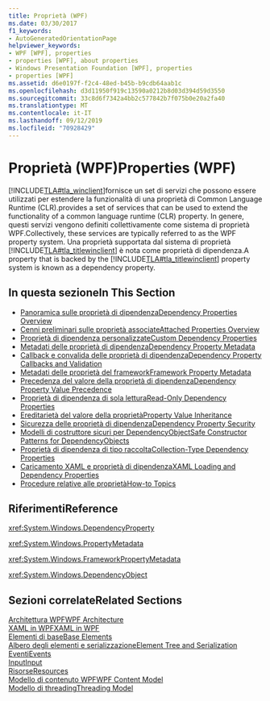 ```yaml
---
title: Proprietà (WPF)
ms.date: 03/30/2017
f1_keywords:
- AutoGeneratedOrientationPage
helpviewer_keywords:
- WPF [WPF], properties
- properties [WPF], about properties
- Windows Presentation Foundation [WPF], properties
- properties [WPF]
ms.assetid: d6e0197f-f2c4-48ed-b45b-b9cdb64aab1c
ms.openlocfilehash: d3d11950f919c13590a0212b8d03d394d59d3550
ms.sourcegitcommit: 33c8d6f7342a4bb2c577842b7f075b0e20a2fa40
ms.translationtype: MT
ms.contentlocale: it-IT
ms.lasthandoff: 09/12/2019
ms.locfileid: "70928429"
---
```

# <a name="properties-wpf"></a><span data-ttu-id="25177-102">Proprietà (WPF)</span><span class="sxs-lookup"><span data-stu-id="25177-102">Properties (WPF)</span></span>
[!INCLUDE[TLA#tla_winclient](../../../../includes/tlasharptla-winclient-md.md)]<span data-ttu-id="25177-103">fornisce un set di servizi che possono essere utilizzati per estendere la funzionalità di una proprietà di Common Language Runtime (CLR).</span><span class="sxs-lookup"><span data-stu-id="25177-103">provides a set of services that can be used to extend the functionality of a common language runtime (CLR) property.</span></span> <span data-ttu-id="25177-104">In genere, questi servizi vengono definiti collettivamente come sistema di proprietà WPF.</span><span class="sxs-lookup"><span data-stu-id="25177-104">Collectively, these services are typically referred to as the WPF property system.</span></span> <span data-ttu-id="25177-105">Una proprietà supportata dal sistema di proprietà [!INCLUDE[TLA#tla_titlewinclient](../../../../includes/tlasharptla-titlewinclient-md.md)] è nota come proprietà di dipendenza.</span><span class="sxs-lookup"><span data-stu-id="25177-105">A property that is backed by the [!INCLUDE[TLA#tla_titlewinclient](../../../../includes/tlasharptla-titlewinclient-md.md)] property system is known as a dependency property.</span></span>  
  
## <a name="in-this-section"></a><span data-ttu-id="25177-106">In questa sezione</span><span class="sxs-lookup"><span data-stu-id="25177-106">In This Section</span></span>  

- [<span data-ttu-id="25177-107">Panoramica sulle proprietà di dipendenza</span><span class="sxs-lookup"><span data-stu-id="25177-107">Dependency Properties Overview</span></span>](dependency-properties-overview.md)
- [<span data-ttu-id="25177-108">Cenni preliminari sulle proprietà associate</span><span class="sxs-lookup"><span data-stu-id="25177-108">Attached Properties Overview</span></span>](attached-properties-overview.md)
- [<span data-ttu-id="25177-109">Proprietà di dipendenza personalizzate</span><span class="sxs-lookup"><span data-stu-id="25177-109">Custom Dependency Properties</span></span>](custom-dependency-properties.md)
- [<span data-ttu-id="25177-110">Metadati delle proprietà di dipendenza</span><span class="sxs-lookup"><span data-stu-id="25177-110">Dependency Property Metadata</span></span>](dependency-property-metadata.md)
- [<span data-ttu-id="25177-111">Callback e convalida delle proprietà di dipendenza</span><span class="sxs-lookup"><span data-stu-id="25177-111">Dependency Property Callbacks and Validation</span></span>](dependency-property-callbacks-and-validation.md)
- [<span data-ttu-id="25177-112">Metadati delle proprietà del framework</span><span class="sxs-lookup"><span data-stu-id="25177-112">Framework Property Metadata</span></span>](framework-property-metadata.md)
- [<span data-ttu-id="25177-113">Precedenza del valore della proprietà di dipendenza</span><span class="sxs-lookup"><span data-stu-id="25177-113">Dependency Property Value Precedence</span></span>](dependency-property-value-precedence.md)
- [<span data-ttu-id="25177-114">Proprietà di dipendenza di sola lettura</span><span class="sxs-lookup"><span data-stu-id="25177-114">Read-Only Dependency Properties</span></span>](read-only-dependency-properties.md)
- [<span data-ttu-id="25177-115">Ereditarietà del valore della proprietà</span><span class="sxs-lookup"><span data-stu-id="25177-115">Property Value Inheritance</span></span>](property-value-inheritance.md)
- [<span data-ttu-id="25177-116">Sicurezza delle proprietà di dipendenza</span><span class="sxs-lookup"><span data-stu-id="25177-116">Dependency Property Security</span></span>](dependency-property-security.md)
- [<span data-ttu-id="25177-117">Modelli di costruttore sicuri per DependencyObject</span><span class="sxs-lookup"><span data-stu-id="25177-117">Safe Constructor Patterns for DependencyObjects</span></span>](safe-constructor-patterns-for-dependencyobjects.md)
- [<span data-ttu-id="25177-118">Proprietà di dipendenza di tipo raccolta</span><span class="sxs-lookup"><span data-stu-id="25177-118">Collection-Type Dependency Properties</span></span>](collection-type-dependency-properties.md)
- [<span data-ttu-id="25177-119">Caricamento XAML e proprietà di dipendenza</span><span class="sxs-lookup"><span data-stu-id="25177-119">XAML Loading and Dependency Properties</span></span>](xaml-loading-and-dependency-properties.md)
- [<span data-ttu-id="25177-120">Procedure relative alle proprietà</span><span class="sxs-lookup"><span data-stu-id="25177-120">How-to Topics</span></span>](properties-how-to-topics.md)
  
## <a name="reference"></a><span data-ttu-id="25177-121">Riferimenti</span><span class="sxs-lookup"><span data-stu-id="25177-121">Reference</span></span>  
 <xref:System.Windows.DependencyProperty>  
  
 <xref:System.Windows.PropertyMetadata>  
  
 <xref:System.Windows.FrameworkPropertyMetadata>  
  
 <xref:System.Windows.DependencyObject>  
  
## <a name="related-sections"></a><span data-ttu-id="25177-122">Sezioni correlate</span><span class="sxs-lookup"><span data-stu-id="25177-122">Related Sections</span></span>  
 [<span data-ttu-id="25177-123">Architettura WPF</span><span class="sxs-lookup"><span data-stu-id="25177-123">WPF Architecture</span></span>](wpf-architecture.md)  
  [<span data-ttu-id="25177-124">XAML in WPF</span><span class="sxs-lookup"><span data-stu-id="25177-124">XAML in WPF</span></span>](xaml-in-wpf.md)  
  [<span data-ttu-id="25177-125">Elementi di base</span><span class="sxs-lookup"><span data-stu-id="25177-125">Base Elements</span></span>](base-elements.md)  
  [<span data-ttu-id="25177-126">Albero degli elementi e serializzazione</span><span class="sxs-lookup"><span data-stu-id="25177-126">Element Tree and Serialization</span></span>](element-tree-and-serialization.md)  
  [<span data-ttu-id="25177-127">Eventi</span><span class="sxs-lookup"><span data-stu-id="25177-127">Events</span></span>](events-wpf.md)  
  [<span data-ttu-id="25177-128">Input</span><span class="sxs-lookup"><span data-stu-id="25177-128">Input</span></span>](input-wpf.md)  
  [<span data-ttu-id="25177-129">Risorse</span><span class="sxs-lookup"><span data-stu-id="25177-129">Resources</span></span>](resources-wpf.md)  
  [<span data-ttu-id="25177-130">Modello di contenuto WPF</span><span class="sxs-lookup"><span data-stu-id="25177-130">WPF Content Model</span></span>](../controls/wpf-content-model.md)  
  [<span data-ttu-id="25177-131">Modello di threading</span><span class="sxs-lookup"><span data-stu-id="25177-131">Threading Model</span></span>](threading-model.md)

